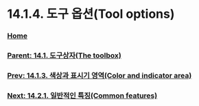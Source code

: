 # 14.1.4. 도구 옵션(Tool options)

### [Home](./00-home.md)
### [Parent: 14.1. 도구상자(The toolbox)](./14-01-00-the-toolbox.md)
### [Prev: 14.1.3. 색상과 표시기 영역(Color and indicator area)](./14-01-03-00-color-and-indicator-area.md)
### [Next: 14.2.1. 일반적인 특징(Common features)](./14-02-01-common-features.md)
